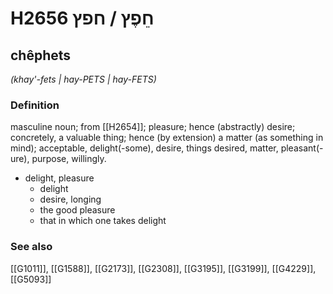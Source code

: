 # H2656 חֵפֶץ / חפץ

## chêphets

_(khay'-fets | hay-PETS | hay-FETS)_

### Definition

masculine noun; from [[H2654]]; pleasure; hence (abstractly) desire; concretely, a valuable thing; hence (by extension) a matter (as something in mind); acceptable, delight(-some), desire, things desired, matter, pleasant(-ure), purpose, willingly.

- delight, pleasure
    - delight
    - desire, longing
    - the good pleasure
    - that in which one takes delight
### See also

[[G1011]], [[G1588]], [[G2173]], [[G2308]], [[G3195]], [[G3199]], [[G4229]], [[G5093]]

